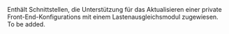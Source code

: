 <Namespace Name="Microsoft.Azure.Management.Network.Fluent.LoadBalancerPrivateFrontend.Update">
  <Docs>
    <summary>Enthält Schnittstellen, die Unterstützung für das Aktualisieren einer private Front-End-Konfigurations mit einem Lastenausgleichsmodul zugewiesen.</summary> 
    <remarks>To be added.</remarks>
  </Docs>
</Namespace>
